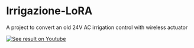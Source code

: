 # Irrigazione-LoRA
A project to convert an old 24V AC irrigation control with wireless actuator

[![See result on Youtube](https://img.youtube.com/vi/jvJyAkbhIWI/0.jpg)](https://www.youtube.com/watch?v=jvJyAkbhIWI)

